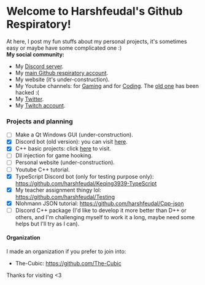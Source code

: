 # Welcome to Harshfeudal's Github Respiratory!

At here, I post my fun stuffs about my personal projects, it's sometimes easy or maybe have some complicated one :)<br />
**My social community:**
- My [Discord server](https://discord.gg/gksRNBTYGB).
- My [main Github respiratory account](https://github.com/harshfeudal).
- My website (it's under-construction).
- My Youtube channels: for [Gaming](https://www.youtube.com/channel/UCnM88rgfYYaN65do-wvWr1w) and for [Coding](https://www.youtube.com/channel/UCh4mfaOFTwHqOMem5b305LA). The [old one](https://www.youtube.com/c/Harshfeudal) has been hacked :(
- My [Twitter](https://twitter.com/harshfeudal0001).
- My [Twitch account](https://www.twitch.tv/harshfeudal).

### Projects and planning
- [ ] Make a Qt Windows GUI (under-construction).
- [x] Discord bot (old version): you can visit [here](https://github.com/harshfeudal/keqing).
- [x] C++ basic projects: click [here](https://github.com/harshfeudal/Cpp-json) to visit.
- [ ] Dll injection for game hooking.
- [ ] Personal website (under-construction).
- [ ] Youtube C++ tutorial.
- [x] TypeScript Discord bot (only for testing purpose only): https://github.com/harshfeudal/Keqing3939-TypeScript
- [x] My teacher assignment thingy lol: https://github.com/harshfeudal/Testing
- [x] Nlohmann JSON tutorial: https://github.com/harshfeudal/Cpp-json
- [ ] Discord C++ package (I'd like to develop it more better than D++ or others, and I'm challenging myself to work it a long, maybe need some helps but I'll try as I can).

#### Organization
I made an organization if you prefer to join into:<br />
- The-Cubic: https://github.com/The-Cubic

Thanks for visiting <3
